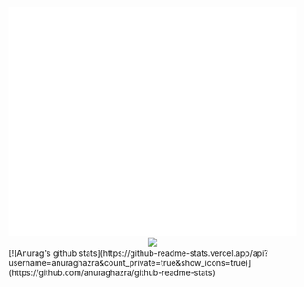 <div align="center">
	<br>
	<img src="https://raw.githubusercontent.com/Yeongjae-Shin/Yeongjae-Shin/main/header.svg" width="800" height="400">
	<img src="https://github-readme-stats.vercel.app/api?username=anuraghazra&count_private=true&show_icons=true">
	<br>
</div>
[![Anurag's github stats](https://github-readme-stats.vercel.app/api?username=anuraghazra&count_private=true&show_icons=true)](https://github.com/anuraghazra/github-readme-stats)
